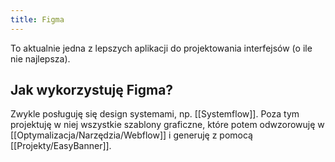 ```yaml
---
title: Figma
---
```


To aktualnie jedna z lepszych aplikacji do projektowania interfejsów (o ile nie najlepsza).

## Jak wykorzystuję Figma? 
Zwykle posługuję się design systemami, np. [[Systemflow]]. Poza tym projektuję w niej wszystkie szablony graficzne, które potem odwzorowuję w [[Optymalizacja/Narzędzia/Webflow]] i generuję z pomocą [[Projekty/EasyBanner]].
